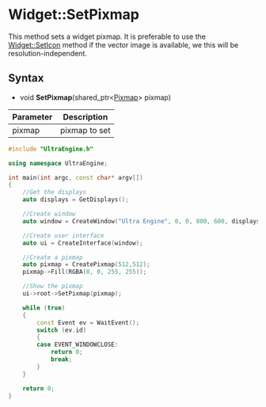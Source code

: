 # Widget::SetPixmap #

This method sets a widget pixmap. It is preferable to use the [Widget::SetIcon](Widget_SetIcon.md) method if the vector image is available, we this will be resolution-independent.

## Syntax ##
- void **SetPixmap**(shared_ptr<[Pixmap](Pixmap.md)\> pixmap)

| Parameter | Description |
|---|---|
| pixmap | pixmap to set |

```c++
#include "UltraEngine.h"

using namespace UltraEngine;

int main(int argc, const char* argv[])
{
    //Get the displays
    auto displays = GetDisplays();

    //Create window
    auto window = CreateWindow("Ultra Engine", 0, 0, 800, 600, displays[0]);

    //Create user interface
    auto ui = CreateInterface(window);

    //Create a pixmap
    auto pixmap = CreatePixmap(512,512);
    pixmap->Fill(RGBA(0, 0, 255, 255));

    //Show the pixmap
    ui->root->SetPixmap(pixmap);

    while (true)
    {
        const Event ev = WaitEvent();
        switch (ev.id)
        {
        case EVENT_WINDOWCLOSE:
            return 0;
            break;
        }
    }

    return 0;
}
```
